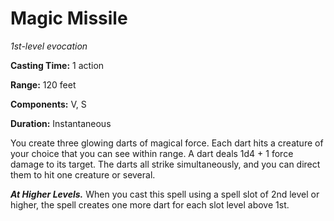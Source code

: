 <title>Magic Missile</title>

# Magic Missile

_1st-level evocation_

**Casting Time:** 1 action

**Range:** 120 feet

**Components:** V, S

**Duration:** Instantaneous

You create three glowing darts of magical
force. Each dart hits a creature of your
choice that you can see within range. A dart
deals 1d4 + 1 force damage to its target. The
darts all strike simultaneously, and you can
direct them to hit one creature or several.

_**At Higher Levels.**_ When you cast this
spell using a spell slot of 2nd level or
higher, the spell creates one more dart for
each slot level above 1st.


